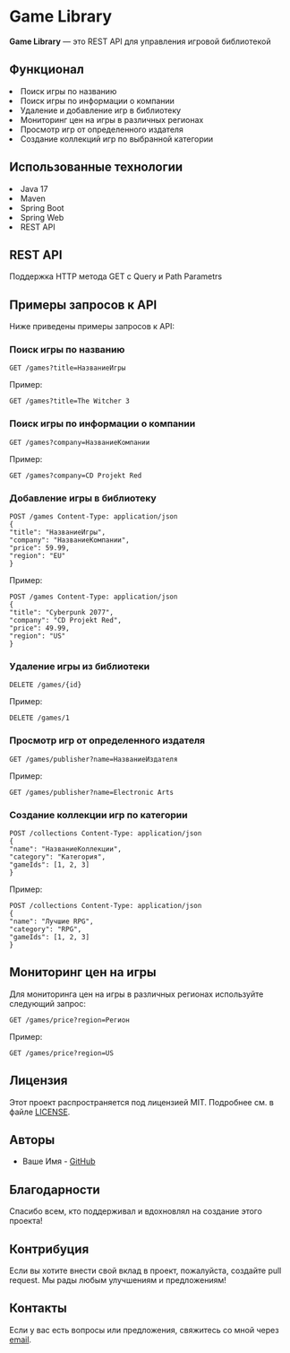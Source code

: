 <h1>Game Library</h1>
<p><b>Game Library</b> — это REST API для управления игровой библиотекой</p>
<h2>Функционал</h2>
<o><li>Поиск игры по названию</li>
   <li>Поиск игры по информации о компании</li>
   <li>Удаление и добавление игр в библиотеку</li>
   <li>Мониторинг цен на игры в различных регионах</li>
   <li>Просмотр игр от определенного издателя</li>
   <li>Создание коллекций игр по выбранной категории</li>
</o>
<h2>Использованные технологии</h2>
<o><li>Java 17</li>
   <li>Maven</li>
   <li>Spring Boot</li>
   <li>Spring Web</li>
   <li>REST API</li></o>
<h2>REST API</h2>
<p>Поддержка HTTP метода GET c Query и Path Parametrs</p> </ol><h2>Примеры запросов к API</h2> <p>Ниже приведены примеры запросов к API:</p><h3>Поиск игры по названию</h3> <pre><code>GET /games?title=НазваниеИгры</code></pre> <p>Пример:</p> <pre><code>GET /games?title=The Witcher 3</code></pre><h3>Поиск игры по информации о компании</h3> <pre><code>GET /games?company=НазваниеКомпании</code></pre> <p>Пример:</p> <pre><code>GET /games?company=CD Projekt Red</code></pre><h3>Добавление игры в библиотеку</h3> <pre><code>POST /games Content-Type: application/json
{
"title": "НазваниеИгры",
"company": "НазваниеКомпании",
"price": 59.99,
"region": "EU"
}</code></pre>

<p>Пример:</p> <pre><code>POST /games Content-Type: application/json
{
"title": "Cyberpunk 2077",
"company": "CD Projekt Red",
"price": 49.99,
"region": "US"
}</code></pre>

<h3>Удаление игры из библиотеки</h3> <pre><code>DELETE /games/{id}</code></pre> <p>Пример:</p> <pre><code>DELETE /games/1</code></pre><h3>Просмотр игр от определенного издателя</h3> <pre><code>GET /games/publisher?name=НазваниеИздателя</code></pre> <p>Пример:</p> <pre><code>GET /games/publisher?name=Electronic Arts</code></pre><h3>Создание коллекции игр по категории</h3> <pre><code>POST /collections Content-Type: application/json
{
"name": "НазваниеКоллекции",
"category": "Категория",
"gameIds": [1, 2, 3]
}</code></pre>

<p>Пример:</p> <pre><code>POST /collections Content-Type: application/json
{
"name": "Лучшие RPG",
"category": "RPG",
"gameIds": [1, 2, 3]
}</code></pre>

<h2>Мониторинг цен на игры</h2> <p>Для мониторинга цен на игры в различных регионах используйте следующий запрос:</p> <pre><code>GET /games/price?region=Регион</code></pre> <p>Пример:</p> <pre><code>GET /games/price?region=US</code></pre><h2>Лицензия</h2> <p>Этот проект распространяется под лицензией MIT. Подробнее см. в файле <a href="LICENSE">LICENSE</a>.</p><h2>Авторы</h2> <ul> <li>Ваше Имя - <a href="https://github.com/ваш-профиль">GitHub</a></li> </ul><h2>Благодарности</h2> <p>Спасибо всем, кто поддерживал и вдохновлял на создание этого проекта!</p><h2>Контрибуция</h2> <p>Если вы хотите внести свой вклад в проект, пожалуйста, создайте pull request. Мы рады любым улучшениям и предложениям!</p><h2>Контакты</h2> <p>Если у вас есть вопросы или предложения, свяжитесь со мной через <a href="mailto:ваш-email@example.com">email</a>.</p>
